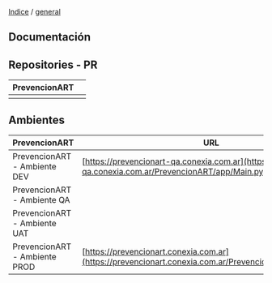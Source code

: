 [Indice](../../../README.md) / [general](../general.md)

## Documentación

## Repositories - PR

| PrevencionART |                                                                                                                |
|---------------|----------------------------------------------------------------------------------------------------------------|
|               |                                                                                                                |

## Ambientes

| PrevencionART                        | URL                                                                                                          |
|-------------------------------|--------------------------------------------------------------------------------------------------------------|
| PrevencionART - Ambiente DEV  | [https://prevencionart-qa.conexia.com.ar](https://prevencionart-qa.conexia.com.ar/PrevencionART/app/Main.py) |
| PrevencionART - Ambiente QA   |                                                                                                              |
| PrevencionART - Ambiente UAT  |                                                                                                              |
| PrevencionART - Ambiente PROD | [https://prevencionart.conexia.com.ar](https://prevencionart.conexia.com.ar/PrevencionART/app/Main.py)    |
